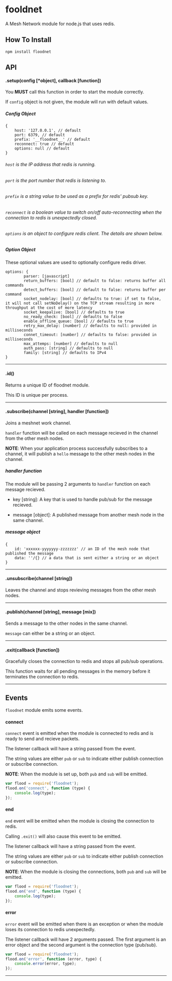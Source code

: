 # fooldnet

A Mesh Network module for node.js that uses redis.

## How To Install

```
npm install floodnet
```

## API

#### .setup(config [*object], callback [function])

You **MUST** call this function in order to start the module correctly.

If `config` object is not given, the module will run with default values.

##### Config Object

```
{
	host: '127.0.0.1', // default
	port: 6379, // default
	prefix: '__floodnet__' // default
	reconnect: true // default
	options: null // default
}
```

###### `host` is the IP address that redis is running.

###### `port` is the port number that redis is listening to.

###### `prefix` is a string value to be used as a prefix for redis' pubsub key.

###### `reconnect` is a boolean value to switch on/off auto-reconnecting when the connection to redis is unexpectedly closed.

###### `options` is an object to configure redis client. The details are shown below.

##### Option Object

These optional values are used to optionally configure redis driver.

```
options: {
        parser: [javascript]
        return_buffers: [bool] // default to false: returns buffer all commands
        detect_buffers: [bool] // default to false: returns buffer per command
        socket_nodelay: [bool] // defaults to true: if set to false, it will not call setNoDelay() on the TCP stream resulting in more throughput at the cost of more latency
        socket_keepalive: [bool] // defaults to true
        no_ready_check: [bool] // defaults to false
        enable_offline_queue: [bool] // defaults to true
        retry_max_delay: [number] // defaults to null: provided in milliseconds
        connet_timeout: [number] // defaults to false: provided in milliseconds
        max_attemps: [number] // defaults to null
        auth_pass: [string] // defaults to null
        family: [string] // defaults to IPv4
}
```

***

#### .id()

Returns a unique ID of floodnet module. 

This ID is unique per process.

***

#### .subscribe(channel [string], handler [function])

Joins a meshnet work channel.

`handler` function will be called on each message recieved in the channel from the other mesh nodes.

**NOTE**: When your application process successfully subscribes to a channel, it will publish a `hello` message to the other mesh nodes in the channel.

##### handler function

The module will be passing 2 arguments to `handler` function on each message recieved.

- key [string]: A key that is used to handle pub/sub for the message recieved.

- message [object]: A published message from another mesh node in the same channel.

##### message object

```
{
	id: 'xxxxxx-yyyyyyy-zzzzzzz' // an ID of the mesh node that published the message
	data: ''/{} // a data that is sent either a string or an object
}
```

***

#### .unsubscribe(channel [string])

Leaves the channel and stops revieving messages from the other mesh nodes.

***

#### .publish(channel [string], message [mix])

Sends a message to the other nodes in the same channel.

`message` can either be a string or an object.

***

#### .exit(callback [function])

Gracefully closes the connection to redis and stops all pub/sub operations.

This function waits for all pending messages in the memory before it terminates the connection to redis.

***

## Events

`floodnet` module emits some events.

#### connect

`connect` event is emitted when the module is connected to redis and is ready to send and recieve packets.

The listener callback will have a string passed from the event.  

The string values are either `pub` or `sub` to indicate either publish connection or subscribe connection.

**NOTE**: When the module is set up, both `pub` and `sub` will be emitted.

```javascript
var flood = require('floodnet');
flood.on('connect', function (type) {
	console.log(type);
});
```

#### end

`end` event will be emitted when the module is closing the connection to redis. 

Calling `.exit()` will also cause this event to be emitted.

The listener callback will have a string passed from the event.  

The string values are either `pub` or `sub` to indicate either publish connection or subscribe connection.

**NOTE**: When the module is closing the connections, both `pub` and `sub` will be emitted.

```javascript
var flood = require('floodnet');
flood.on('end', function (type) {
	console.log(type);
});
```

#### error

`error` event will be emitted when there is an exception or when the module loses its connection to redis unexpectedly.

The listener callback will have 2 arguments passed. The first argument is an error object and the second argument is the connection type (pub/sub). 

```javascript
var flood = require('floodnet');
flood.on('error', function (error, type) {
	console.error(error, type);
});
```

***
